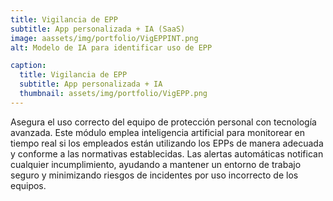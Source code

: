 ```yaml
---
title: Vigilancia de EPP
subtitle: App personalizada + IA (SaaS)
image: aassets/img/portfolio/VigEPPINT.png
alt: Modelo de IA para identificar uso de EPP

caption:
  title: Vigilancia de EPP
  subtitle: App personalizada + IA
  thumbnail: assets/img/portfolio/VigEPP.png
---
```

Asegura el uso correcto del equipo de protección personal con tecnología avanzada. Este módulo emplea inteligencia artificial para monitorear en tiempo real si los empleados están utilizando los EPPs de manera adecuada y conforme a las normativas establecidas. Las alertas automáticas notifican cualquier incumplimiento, ayudando a mantener un entorno de trabajo seguro y minimizando riesgos de incidentes por uso incorrecto de los equipos.
